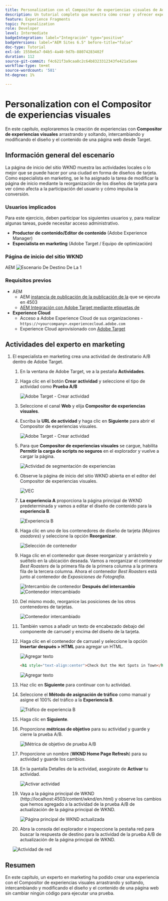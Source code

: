 ```yaml
---
title: Personalization con el Compositor de experiencias visuales de Adobe Target
description: Un tutorial completo que muestra cómo crear y ofrecer experiencias personalizadas con el Compositor de experiencias visuales (VEC) de Adobe Target.
feature: Experience Fragments
topic: Personalization
role: Developer
level: Intermediate
badgeIntegration: label="Integración" type="positive"
badgeVersions: label="AEM Sites 6.5" before-title="false"
doc-type: Tutorial
exl-id: 1550e6a7-04b5-4a40-9d7b-88074283402f
duration: 112
source-git-commit: f4c621f3a9caa8c2c64b8323312343fe421a5aee
workflow-type: tm+mt
source-wordcount: '581'
ht-degree: 1%

---
```


# Personalization con el Compositor de experiencias visuales

En este capítulo, exploraremos la creación de experiencias con **Compositor de experiencias visuales** arrastrando y soltando, intercambiando y modificando el diseño y el contenido de una página web desde Target.

## Información general del escenario

La página de inicio del sitio WKND muestra las actividades locales o lo mejor que se puede hacer por una ciudad en forma de diseños de tarjeta. Como especialista en marketing, se le ha asignado la tarea de modificar la página de inicio mediante la reorganización de los diseños de tarjeta para ver cómo afecta a la participación del usuario y cómo impulsa la conversión.

### Usuarios implicados

Para este ejercicio, deben participar los siguientes usuarios y, para realizar algunas tareas, puede necesitar acceso administrativo.

* **Productor de contenido/Editor de contenido** (Adobe Experience Manager)
* **Especialista en marketing** (Adobe Target / Equipo de optimización)

### Página de inicio del sitio WKND

AEM ![Escenario De Destino De La 1](assets/personalization-use-case-3/aem-target-use-case-3.png)

### Requisitos previos

* AEM **&#x200B;**
   * AEM [instancia de publicación de la publicación de la](./implementation.md#getting-aem) que se ejecuta en 4503
   * [AEM Integración con Adobe Target mediante etiquetas de](./using-launch-adobe-io.md#aem-target-using-launch-by-adobe)
* **Experience Cloud**
   * Acceso a Adobe Experience Cloud de sus organizaciones - `https://<yourcompany>.experiencecloud.adobe.com`
   * Experience Cloud aprovisionado con [Adobe Target](https://experiencecloud.adobe.com)

## Actividades del experto en marketing

1. El especialista en marketing crea una actividad de destinatario A/B dentro de Adobe Target.
   1. En la ventana de Adobe Target, ve a la pestaña **Actividades**.
   2. Haga clic en el botón **Crear actividad** y seleccione el tipo de actividad como **Prueba A/B**

      ![Adobe Target - Crear actividad](assets/personalization-use-case-2/create-ab-activity.png)
   3. Seleccione el canal **Web** y elija **Compositor de experiencias visuales**.
   4. Escriba la **URL de actividad** y haga clic en **Siguiente** para abrir el Compositor de experiencias visuales.

      ![Adobe Target - Crear actividad](assets/personalization-use-case-2/create-activity-ab-name.png)
   5. Para que **Compositor de experiencias visuales** se cargue, habilita **Permitir la carga de scripts no seguros** en el explorador y vuelve a cargar la página.

      ![Actividad de segmentación de experiencias](assets/personalization-use-case-1/load-unsafe-scripts.png)
   6. Observe la página de inicio del sitio WKND abierta en el editor del Compositor de experiencias visuales.

      ![VEC](assets/personalization-use-case-2/vec.png)
   7. **La experiencia A** proporciona la página principal de WKND predeterminada y vamos a editar el diseño de contenido para la **experiencia B**.

      ![Experiencia B](assets/personalization-use-case-3/use-case3-experience-b.png)
   8. Haga clic en uno de los contenedores de diseño de tarjeta (*Mejores asadores*) y seleccione la opción **Reorganizar**.

      ![Selección de contenedor](assets/personalization-use-case-3/container-selection.png)
   9. Haga clic en el contenedor que desee reorganizar y arrástrelo y suéltelo en la ubicación deseada. Vamos a reorganizar el contenedor *Best Roasters* de la primera fila de la primera columna a la primera fila de la tercera columna. Ahora el contenedor *Best Roasters* está junto al contenedor de *Exposiciones de Fotografía*.

      ![Intercambio de contenedor](assets/personalization-use-case-3/container-swap.png)
      **Después del intercambio**
      ![Contenedor intercambiado](assets/personalization-use-case-3/after-swap-1-3.png)
   10. Del mismo modo, reorganice las posiciones de los otros contenedores de tarjetas.

       ![Contenedor intercambiado](assets/personalization-use-case-3/after-swap-all.png)
   11. También vamos a añadir un texto de encabezado debajo del componente de carrusel y encima del diseño de la tarjeta.
   12. Haga clic en el contenedor de carrusel y seleccione la opción **Insertar después > HTML** para agregar un HTML.

       ![Agregar texto](assets/personalization-use-case-3/add-text.png)

       ```html
       <h1 style="text-align:center">Check Out the Hot Spots in Town</h1>
       ```

       ![Agregar texto](assets/personalization-use-case-3/after-changes.png)
   13. Haz clic en **Siguiente** para continuar con tu actividad.
   14. Seleccione el **Método de asignación de tráfico** como manual y asigne el 100% del tráfico a la **Experiencia B**.

       ![Tráfico de experiencia B](assets/personalization-use-case-2/traffic.png)
   15. Haga clic en **Siguiente**.
   16. Proporcione **métricas de objetivo** para su actividad y guarde y cierre la prueba A/B.

       ![Métrica de objetivo de prueba A/B](assets/personalization-use-case-2/goal-metric.png)
   17. Proporcione un nombre (**WKND Home Page Refresh**) para su actividad y guarde los cambios.
   18. En la pantalla Detalles de la actividad, asegúrate de **Activar** tu actividad.

       ![Activar actividad](assets/personalization-use-case-3/save-activity.png)
   19. Vaya a la página principal de WKND (http://localhost:4503/content/wknd/en.html) y observe los cambios que hemos agregado a la actividad de la prueba A/B de actualización de la página principal de WKND.

       ![Página principal de WKND actualizada](assets/personalization-use-case-3/activity-result.png)
   20. Abra la consola del explorador e inspeccione la pestaña red para buscar la respuesta de destino para la actividad de la prueba A/B de actualización de la página principal de WKND.

      ![Actividad de red](assets/personalization-use-case-3/activity-result.png)

## Resumen

En este capítulo, un experto en marketing ha podido crear una experiencia con el Compositor de experiencias visuales arrastrando y soltando, intercambiando y modificando el diseño y el contenido de una página web sin cambiar ningún código para ejecutar una prueba.
